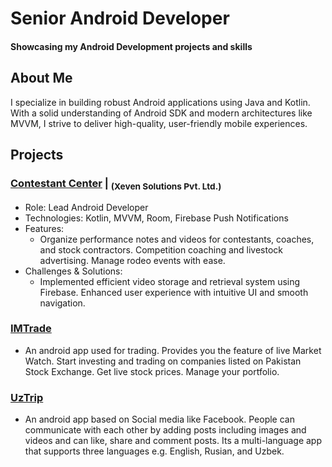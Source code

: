 # Senior Android Developer

#### Showcasing my Android Development projects and skills

## About Me
I specialize in building robust Android applications using Java and Kotlin. With a solid understanding of Android SDK and modern architectures like MVVM, I strive to deliver high-quality, user-friendly mobile experiences.

## Projects

### [Contestant Center](https://play.google.com/store/apps/details?id=com.oboIdeas.contestant) | <sub>(Xeven Solutions Pvt. Ltd.)</sub>
- Role: Lead Android Developer
- Technologies: Kotlin, MVVM, Room, Firebase Push Notifications
- Features:
  - Organize performance notes and videos for contestants, coaches, and stock contractors. Competition coaching and livestock advertising. Manage rodeo events with ease.
- Challenges & Solutions:
  - Implemented efficient video storage and retrieval system using Firebase. Enhanced user experience with intuitive UI and smooth navigation.


### [IMTrade](https://play.google.com/store/apps/details?id=com.microlinks.IMTrade)
- An android app used for trading. Provides you the feature of live Market Watch. Start investing and trading on companies listed on Pakistan Stock Exchange. Get live stock prices. Manage your portfolio.

### [UzTrip](https://play.google.com/store/apps/details?id=com.uztrip.application)
- An android app based on Social media like Facebook. People can communicate with each other by adding posts including images and videos and can like, share and comment posts. Its a multi-language app that supports three languages e.g. English, Rusian, and Uzbek.
